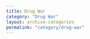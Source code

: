 ```yaml
---
title: Drug War
category: "Drug War"
layout: archive-categories
permalink: "category/drug-war"
---
```

